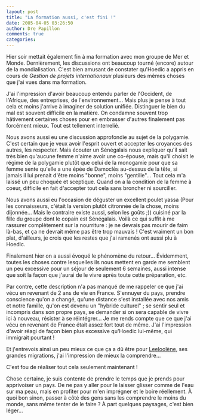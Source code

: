 ```yaml
---
layout: post
title: "La formation aussi, c'est fini !"
date: 2005-04-05 03:26:50
author: Dre Papillon
comments: true
categories: 
---
```



Hier soir mettait également fin à ma formation avec mon groupe de Mer et Monde.  Dernièrement, les discussions ont beaucoup tourné (encore) autour de la mondialisation.  C'est bien amusant de constater qu'Hoedic a appris en cours de *Gestion de projets internationaux* plusieurs des mêmes choses que j'ai vues dans ma formation.

J'ai l'impression d'avoir beaucoup entendu parler de l'Occident, de l'Afrique, des entreprises, de l'environnement...  Mais plus je pense à tout cela et moins j'arrive à imaginer de solution unifiée.  Distinguer le bien du mal est souvent difficile en la matière.  On condamne souvent trop hâtivement certaines choses pour en embrasser d'autres finalement pas forcément mieux.  Tout est tellement interrelié.

Nous avons aussi eu une discussion approfondie au sujet de la polygamie.  C'est certain que je veux avoir l'esprit ouvert et accepter les croyances des autres, les respecter.  Mais écouter un Sénégalais nous expliquer qu'il sait très bien qu'aucune femme n'aime avoir une co-épouse, mais qu'il choisit le régime de la polygamie plutôt que celui de la monogamie pour que sa femme sente qu'elle a une épée de Damoclès au-dessus de la tête, si jamais il lui prenait d'être moins "bonne", moins "gentille"...  Tout cela m'a laissé un peu choquée et sceptique.  Quand on a la condition de la femme à coeur, difficile en fait d'accepter tout cela sans broncher ni sourciller.

Nous avons aussi eu l'occasion de déguster un excellent poulet yassa (Pour les connaisseurs, c'était la version plutôt citronnée de la chose, moins dijonnée...  Mais le contraire existe aussi, selon les goûts ;)) cuisiné par la fille du groupe dont le copain est Sénégalais.  Voilà ce qui suffit à me rassurer complètement sur la nourriture : je ne devrais pas mourir de faim là-bas, et ça ne devrait même pas être trop mauvais !  C'est vraiment un bon plat, d'ailleurs, je crois que les restes que j'ai ramenés ont aussi plu à Hoedic.

Finalement hier on a aussi évoqué le phénomène du retour...  Évidemment, toutes les choses contre lesquelles ils nous mettent en garde me semblent un peu excessive pour un séjour de seulement 6 semaines, aussi intense que soit la façon que j'aurai de le vivre après toute cette préparation, etc.

Par contre, cette description n'a pas manqué de me rappeler ce que j'ai vécu en revenant de 2 ans de vie en France.  S'ennuyer du pays, prendre conscience qu'on a changé, qu'une distance s'est installée avec nos amis et notre famille, qu'on est devenu un "hybride culturel" ; se sentir seul et incompris dans son propre pays, se demander si on sera capable de vivre ici à nouveau, résister à se réintégrer...  Je me rends compte que ce que j'ai vécu en revenant de France était assez fort tout de même.  J'ai l'impression d'avoir réagi de façon bien plus excessive qu'Hoedic lui-même, qui immigrait pourtant !

Et j'entrevois ainsi un peu mieux ce que ça a dû être pour [Leeloolène](http://leeloolene.free.fr), ses grandes migrations, j'ai l'impression de mieux la comprendre...

C'est fou de réaliser tout cela seulement maintenant !

Chose certaine, je suis contente de prendre le temps que je prends pour apprivoiser un pays.  De ne pas y aller pour le laisser glisser comme de l'eau sur ma peau, mais en profiter pour m'en imprégner et le boire réellement.  À quoi bon sinon, passer à côté des gens sans les comprendre le moins du monde, sans même tenter de le faire ?  À part quelques paysages, c'est bien léger...